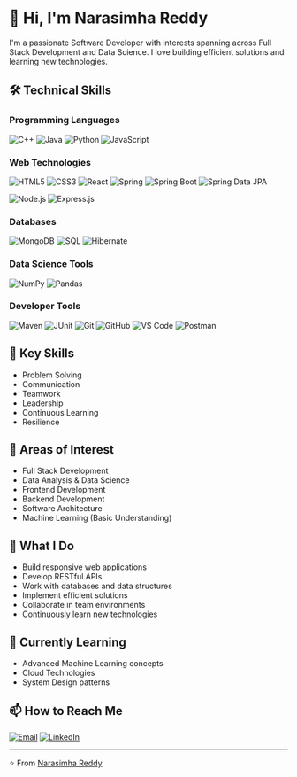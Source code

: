 # 👋 Hi, I'm Narasimha Reddy

I'm a passionate Software Developer with interests spanning across Full Stack Development and Data Science. I love building efficient solutions and learning new technologies.

## 🛠️ Technical Skills

### Programming Languages
![C++](https://img.shields.io/badge/-C++-00599C?style=flat-square&logo=c%2B%2B)
![Java](https://img.shields.io/badge/-Java-007396?style=flat-square&logo=java&logoColor=white)
![Python](https://img.shields.io/badge/-Python-3776AB?style=flat-square&logo=python&logoColor=white)
![JavaScript](https://img.shields.io/badge/-JavaScript-F7DF1E?style=flat-square&logo=javascript&logoColor=black)

### Web Technologies
![HTML5](https://img.shields.io/badge/-HTML5-E34F26?style=flat-square&logo=html5&logoColor=white)
![CSS3](https://img.shields.io/badge/-CSS3-1572B6?style=flat-square&logo=css3)
![React](https://img.shields.io/badge/-React-61DAFB?style=flat-square&logo=react&logoColor=black)
![Spring](https://img.shields.io/badge/-Spring-6DB33F?style=flat-square&logo=spring&logoColor=white)
![Spring Boot](https://img.shields.io/badge/-Spring_Boot-6DB33F?style=flat-square&logo=spring-boot&logoColor=white)
![Spring Data JPA](https://img.shields.io/badge/-Spring_Data_JPA-59666C?style=flat-square&logo=hibernate&logoColor=white)

![Node.js](https://img.shields.io/badge/-Node.js-339933?style=flat-square&logo=node.js&logoColor=white)
![Express.js](https://img.shields.io/badge/-Express.js-000000?style=flat-square&logo=express)

### Databases
![MongoDB](https://img.shields.io/badge/-MongoDB-47A248?style=flat-square&logo=mongodb&logoColor=white)
![SQL](https://img.shields.io/badge/-SQL-4479A1?style=flat-square&logo=mysql&logoColor=white)
![Hibernate](https://img.shields.io/badge/-Hibernate-59666C?style=flat-square&logo=hibernate&logoColor=white)


### Data Science Tools
![NumPy](https://img.shields.io/badge/-NumPy-013243?style=flat-square&logo=numpy)
![Pandas](https://img.shields.io/badge/-Pandas-150458?style=flat-square&logo=pandas)

### Developer Tools
![Maven](https://img.shields.io/badge/-Maven-C71A36?style=flat-square&logo=apache-maven&logoColor=white)
![JUnit](https://img.shields.io/badge/-JUnit-25A162?style=flat-square&logo=junit5&logoColor=white)
![Git](https://img.shields.io/badge/-Git-F05032?style=flat-square&logo=git&logoColor=white)
![GitHub](https://img.shields.io/badge/-GitHub-181717?style=flat-square&logo=github)
![VS Code](https://img.shields.io/badge/-VS%20Code-007ACC?style=flat-square&logo=visual-studio-code)
![Postman](https://img.shields.io/badge/-Postman-FF6C37?style=flat-square&logo=postman&logoColor=white)

## 🌟 Key Skills
- Problem Solving
- Communication
- Teamwork
- Leadership
- Continuous Learning
- Resilience

## 🎯 Areas of Interest
- Full Stack Development
- Data Analysis & Data Science
- Frontend Development
- Backend Development
- Software Architecture
- Machine Learning (Basic Understanding)

## 💼 What I Do
- Build responsive web applications
- Develop RESTful APIs
- Work with databases and data structures
- Implement efficient solutions
- Collaborate in team environments
- Continuously learn new technologies

## 🌱 Currently Learning
- Advanced Machine Learning concepts
- Cloud Technologies
- System Design patterns

## 📫 How to Reach Me
[![Email](https://img.shields.io/badge/Email-mutyamnarasimhareddy%40gmail.com-red?style=flat-square&logo=gmail&logoColor=white)](mailto:mutyamnarasimhareddy@gmail.com)
[![LinkedIn](https://img.shields.io/badge/LinkedIn-Narasimha%20Reddy-blue?style=flat-square&logo=linkedin&logoColor=white)](https://www.linkedin.com/in/narasimha-reddy-070bb6229/)

---
⭐️ From [Narasimha Reddy](https://github.com/YourGitHubUsername)
